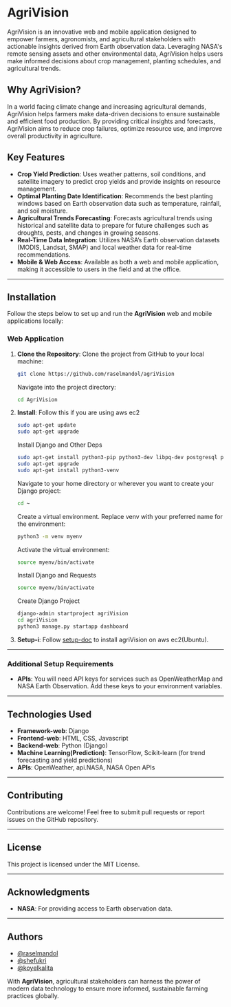 
# AgriVision

AgriVision is an innovative web and mobile application designed to empower farmers, agronomists, and agricultural stakeholders with actionable insights derived from Earth observation data. Leveraging NASA's remote sensing assets and other environmental data, AgriVision helps users make informed decisions about crop management, planting schedules, and agricultural trends.

## Why AgriVision?

In a world facing climate change and increasing agricultural demands, AgriVision helps farmers make data-driven decisions to ensure sustainable and efficient food production. By providing critical insights and forecasts, AgriVision aims to reduce crop failures, optimize resource use, and improve overall productivity in agriculture.

## Key Features

- **Crop Yield Prediction**: Uses weather patterns, soil conditions, and satellite imagery to predict crop yields and provide insights on resource management.
- **Optimal Planting Date Identification**: Recommends the best planting windows based on Earth observation data such as temperature, rainfall, and soil moisture.
- **Agricultural Trends Forecasting**: Forecasts agricultural trends using historical and satellite data to prepare for future challenges such as droughts, pests, and changes in growing seasons.
- **Real-Time Data Integration**: Utilizes NASA’s Earth observation datasets (MODIS, Landsat, SMAP) and local weather data for real-time recommendations.
- **Mobile & Web Access**: Available as both a web and mobile application, making it accessible to users in the field and at the office.

---

## Installation

Follow the steps below to set up and run the **AgriVision** web and mobile applications locally:

### Web Application

1. **Clone the Repository**:
   Clone the project from GitHub to your local machine:
   ```bash
   git clone https://github.com/raselmandol/agriVision
   ```
   Navigate into the project directory:
   ```bash
   cd AgriVision
   ```

2. **Install**:
   Follow this if you are using aws ec2
   ```bash
   sudo apt-get update
   sudo apt-get upgrade

   ```
   Install Django and Other Deps
   ```bash
   sudo apt-get install python3-pip python3-dev libpq-dev postgresql postgresql-contrib nginx curl
   sudo apt-get upgrade
   sudo apt-get install python3-venv
   
   ```
   Navigate to your home directory or wherever you want to create your Django project:

   ```bash
   cd ~
   ```
   Create a virtual environment. Replace venv with your preferred name for the environment:

   ```bash
   python3 -m venv myenv
   ```
   Activate the virtual environment:
   ```bash
   source myenv/bin/activate
   ```
   Install Django and Requests
   ```bash
   source myenv/bin/activate
   ```
   Create Django Project
   ```bash
   django-admin startproject agriVision
   cd agriVision
   python3 manage.py startapp dashboard
   ```
3. **Setup-i**:
   Follow [setup-doc](https://github.com/raselmandol/agriVision/SETUP.md) to install agriVision on aws ec2(Ubuntu).
   
---

### Additional Setup Requirements

- **APIs**: You will need API keys for services such as OpenWeatherMap and NASA Earth Observation. Add these keys to your environment variables.

---

## Technologies Used

- **Framework-web**: Django
- **Frontend-web**: HTML, CSS, Javascript
- **Backend-web**: Python (Django)
- **Machine Learning(Prediction)**: TensorFlow, Scikit-learn (for trend forecasting and yield predictions)
- **APIs**: OpenWeather, api.NASA, NASA Open APIs

---

## Contributing

Contributions are welcome! Feel free to submit pull requests or report issues on the GitHub repository.

---

## License

This project is licensed under the MIT License.

---

## Acknowledgments

- **NASA**: For providing access to Earth observation data.


---

## Authors

- [@raselmandol](https://github.com/raselmandol)
- [@shefukri](https://github.com/shefukri)
- [@koyelkalita](https://github.com/koyelkalita)

With **AgriVision**, agricultural stakeholders can harness the power of modern data technology to ensure more informed, sustainable farming practices globally.
